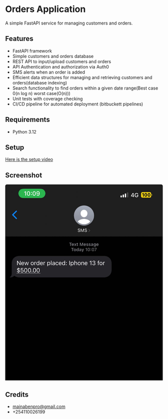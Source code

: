 # Orders Application

A simple FastAPI service for managing customers and orders.

## Features

- FastAPI framework
- Simple customers and orders database
- REST API to input/upload customers and orders
- API Authentication and authorization via Auth0
- SMS alerts when an order is added
- Efficient data structures for managing and retrieving customers and orders(database indexing)
- Search functionality to find orders within a given date range(Best case 0(n log n) worst case(O(n)))
- Unit tests with coverage checking
- CI/CD pipeline for automated deployment (bitbuckett pipelines)

## Requirements

- Python 3.12

## Setup

[Here is the setup video](https://drive.google.com/file/d/1GXwwzTGpCHKAZCiCvlqGTusLwunTd1Xz/view?usp=drive_link)

## Screenshot

![sms](./screenshots/sms.jpg)

## Credits

- mainabenpro@gmail.com
- +254110026199
